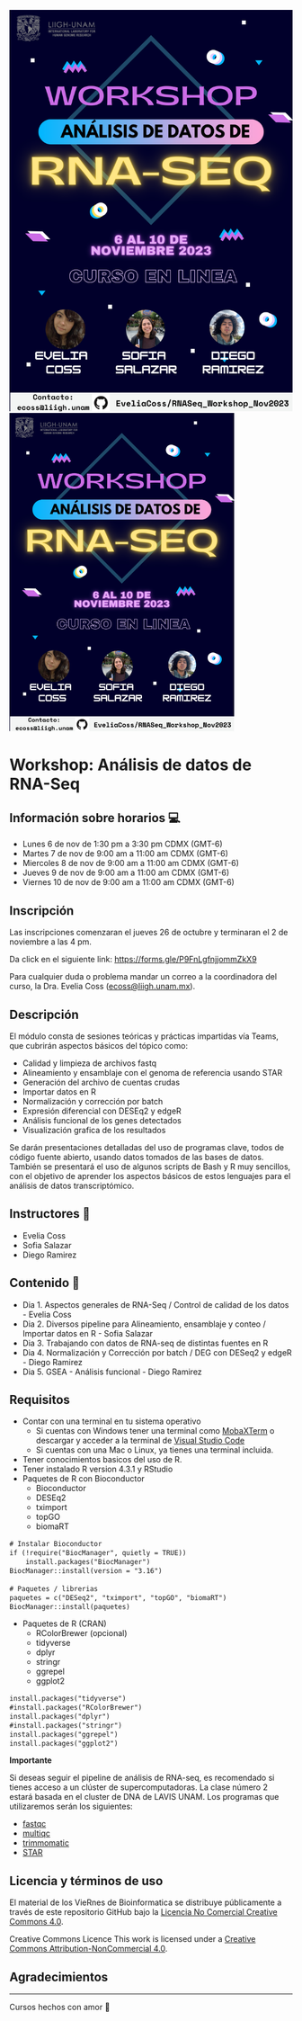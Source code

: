 ![flyer](Workshop_RNASeq.png)
<img src='Workshop_RNASeq.png' width='400'>

# Workshop: Análisis de datos de RNA-Seq

## Información sobre horarios 💻
- Lunes 6 de nov de 1:30 pm a 3:30 pm CDMX (GMT-6)
- Martes 7 de nov de 9:00 am a 11:00 am CDMX (GMT-6)
- Miercoles 8 de nov de 9:00 am a 11:00 am CDMX (GMT-6)
- Jueves 9 de nov de 9:00 am a 11:00 am CDMX (GMT-6)
- Viernes 10 de nov de 9:00 am a 11:00 am CDMX (GMT-6)

## Inscripción

Las inscripciones comenzaran el jueves 26 de octubre y terminaran el 2 de noviembre a las 4 pm.

Da click en el siguiente link: https://forms.gle/P9FnLgfnjjommZkX9

Para cualquier duda o problema mandar un correo a la coordinadora del curso, la Dra. Evelia Coss (ecoss@liigh.unam.mx).

## Descripción

El módulo consta de sesiones teóricas y prácticas impartidas vía Teams, que cubrirán aspectos básicos del tópico como:

- Calidad y limpieza de archivos fastq
- Alineamiento y ensamblaje con el genoma de referencia usando STAR
- Generación del archivo de cuentas crudas
- Importar datos en R
- Normalización y corrección por batch
- Expresión diferencial con DESEq2 y edgeR
- Análisis funcional de los genes detectados
- Visualización grafica de los resultados

Se darán presentaciones detalladas del uso de programas clave, todos de código fuente abierto, usando datos tomados de las bases de datos. También se presentará el uso de algunos scripts de Bash y R muy sencillos, con el objetivo de aprender los aspectos básicos de estos lenguajes para el análisis de datos transcriptómico.

## Instructores 👾

- Evelia Coss
- Sofia Salazar
- Diego Ramirez

## Contenido 📌

- Dia 1. Aspectos generales de RNA-Seq / Control de calidad de los datos - Evelia Coss
- Dia 2. Diversos pipeline para Alineamiento, ensamblaje y conteo / Importar datos en R - Sofia Salazar
- Dia 3. Trabajando con datos de RNA-seq de distintas fuentes en R
- Dia 4. Normalización y Corrección por batch / DEG con DESeq2 y edgeR - Diego Ramirez
- Dia 5. GSEA - Análisis funcional - Diego Ramirez


## Requisitos

- Contar con una terminal en tu sistema operativo
  - Si cuentas con Windows tener una terminal como [MobaXTerm](https://mobaxterm.mobatek.net/) o descargar y acceder a la terminal de [Visual Studio Code](https://code.visualstudio.com/)
  - Si cuentas con una Mac o Linux, ya tienes una terminal incluida.
- Tener conocimientos basicos del uso de R.
- Tener instalado R version 4.3.1 y RStudio
- Paquetes de R con Bioconductor
  - Bioconductor
  - DESEq2
  - tximport
  - topGO
  - biomaRT

```
# Instalar Bioconductor
if (!require("BiocManager", quietly = TRUE))
    install.packages("BiocManager")
BiocManager::install(version = "3.16")

# Paquetes / librerias
paquetes = c("DESeq2", "tximport", "topGO", "biomaRT")
BiocManager::install(paquetes)
```

- Paquetes de R (CRAN)
  - RColorBrewer (opcional)
  - tidyverse
  - dplyr
  - stringr
  - ggrepel
  - ggplot2
 
```
install.packages("tidyverse")
#install.packages("RColorBrewer")
install.packages("dplyr")
#install.packages("stringr")
install.packages("ggrepel")
install.packages("ggplot2")
```
**Importante**

Si deseas seguir el pipeline de análisis de RNA-seq, es recomendado si tienes acceso a un clúster de supercomputadoras. La clase número 2 estará basada en el cluster de DNA de LAVIS UNAM. Los programas que utilizaremos serán los siguientes:

- [fastqc](https://www.bioinformatics.babraham.ac.uk/projects/fastqc/)
- [multiqc](https://multiqc.info/)
- [trimmomatic](http://www.usadellab.org/cms/?page=trimmomatic)
- [STAR](https://github.com/alexdobin/STAR/tree/master)


## Licencia y términos de uso

El material de los VieRnes de Bioinformatica se distribuye públicamente a través de este repositorio GitHub bajo la [Licencia No Comercial Creative Commons 4.0](https://creativecommons.org/licenses/by-nc/4.0/).

Creative Commons Licence This work is licensed under a [Creative Commons Attribution-NonCommercial 4.0](https://creativecommons.org/licenses/by-nc/4.0/).

## Agradecimientos

-----
Cursos hechos con amor 💜

